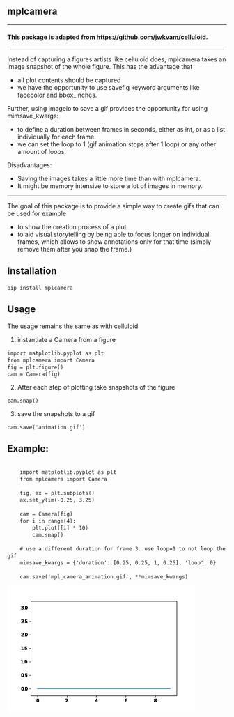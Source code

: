 ## mplcamera

---

#### This package is adapted from https://github.com/jwkvam/celluloid.  

---

Instead of capturing a figures artists like celluloid does, mplcamera takes an image snapshot of the whole figure.
This has the advantage that
- all plot contents should be captured
- we have the opportunity to use savefig keyword arguments like facecolor and bbox_inches.


Further, using imageio to save a gif provides the opportunity for using mimsave_kwargs:
- to define a duration between frames in seconds, either as int, or as a list individually for each frame.
- we can set the loop to 1 (gif animation stops after 1 loop) or any other amount of loops.

Disadvantages:
- Saving the images takes a little more time than with mplcamera.
- It might be memory intensive to store a lot of images in memory.

---

The goal of this package is to provide a simple way to create gifs that can be used for example
- to show the creation process of a plot
- to aid visual storytelling by being able to focus longer on individual frames, which allows to show annotations only for that time (simply remove them after you snap the frame.)



## Installation

```
pip install mplcamera
```



## Usage

The usage remains the same as with celluloid:

1) instantiate a Camera from a figure

```
import matplotlib.pyplot as plt
from mplcamera import Camera
fig = plt.figure()
cam = Camera(fig)
```

2) After each step of plotting take snapshots of the figure
```
cam.snap()
```

3) save the snapshots to a gif
```
cam.save('animation.gif')
```



## Example:
```

    import matplotlib.pyplot as plt
    from mplcamera import Camera

    fig, ax = plt.subplots()
    ax.set_ylim(-0.25, 3.25)

    cam = Camera(fig)
    for i in range(4):
        plt.plot([i] * 10)
        cam.snap()

    # use a different duration for frame 3. use loop=1 to not loop the gif
    mimsave_kwargs = {'duration': [0.25, 0.25, 1, 0.25], 'loop': 0}

    cam.save('mpl_camera_animation.gif', **mimsave_kwargs)

```

![gif](examples/mpl_camera_animation.gif)